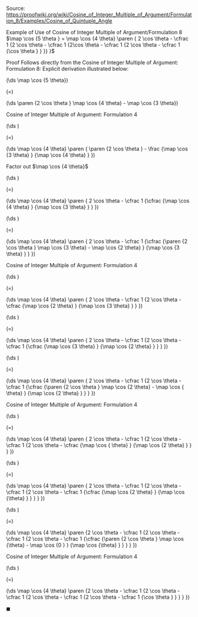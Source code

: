 # 

Source: https://proofwiki.org/wiki/Cosine_of_Integer_Multiple_of_Argument/Formulation_8/Examples/Cosine_of_Quintuple_Angle

Example of Use of Cosine of Integer Multiple of Argument/Formulation 8
$\map \cos {5 \theta } = \map \cos {4 \theta} \paren { 2 \cos \theta - \cfrac 1 {2 \cos \theta - \cfrac 1 {2\cos \theta - \cfrac 1 {2 \cos \theta - \cfrac 1 {\cos \theta } } }} }$


Proof
Follows directly from the Cosine of Integer Multiple of Argument: Formulation 8:
Explicit derivation illustrated below:














\(\ds \map \cos {5 \theta}\)

\(=\)







\(\ds \paren {2 \cos \theta } \map \cos {4 \theta}  - \map \cos {3 \theta}\)





Cosine of Integer Multiple of Argument: Formulation 4














\(\ds \)

\(=\)







\(\ds \map \cos {4 \theta} \paren { \paren {2 \cos \theta }  - \frac {\map \cos {3 \theta} } {\map \cos {4 \theta} } }\)





Factor out $\map \cos {4 \theta}$














\(\ds \)

\(=\)







\(\ds \map \cos {4 \theta} \paren { 2 \cos \theta - \cfrac 1 {\cfrac {\map \cos {4 \theta} } {\map \cos {3 \theta} } } }\)




















\(\ds \)

\(=\)







\(\ds \map \cos {4 \theta} \paren { 2 \cos \theta - \cfrac 1 {\cfrac {\paren {2 \cos \theta } \map \cos {3 \theta}  - \map \cos {2 \theta}  } {\map \cos {3 \theta} } } }\)





Cosine of Integer Multiple of Argument: Formulation 4














\(\ds \)

\(=\)







\(\ds \map \cos {4 \theta} \paren { 2 \cos \theta - \cfrac 1 {2 \cos \theta - \cfrac {\map \cos {2 \theta} } {\map \cos {3 \theta} } } }\)




















\(\ds \)

\(=\)







\(\ds \map \cos {4 \theta} \paren { 2 \cos \theta - \cfrac 1 {2 \cos \theta - \cfrac 1 {\cfrac {\map \cos {3 \theta} } {\map \cos {2 \theta} } } } }\)




















\(\ds \)

\(=\)







\(\ds \map \cos {4 \theta} \paren { 2 \cos \theta - \cfrac 1 {2 \cos \theta - \cfrac 1 {\cfrac {\paren {2 \cos \theta } \map \cos {2 \theta}  - \map \cos { \theta}  } {\map \cos {2 \theta} } } } }\)





Cosine of Integer Multiple of Argument: Formulation 4














\(\ds \)

\(=\)







\(\ds \map \cos {4 \theta} \paren { 2 \cos \theta - \cfrac 1 {2 \cos \theta - \cfrac 1 {2 \cos \theta - \cfrac {\map \cos { \theta}  } {\map \cos {2 \theta} } } } }\)




















\(\ds \)

\(=\)







\(\ds \map \cos {4 \theta} \paren { 2 \cos \theta - \cfrac 1 {2 \cos \theta - \cfrac 1 {2 \cos \theta - \cfrac 1 {\cfrac {\map \cos {2 \theta} } {\map \cos {\theta} } } } } }\)




















\(\ds \)

\(=\)







\(\ds \map \cos {4 \theta} \paren {2 \cos \theta - \cfrac 1 {2 \cos \theta - \cfrac 1 {2 \cos \theta - \cfrac 1 {\cfrac {\paren {2 \cos \theta } \map \cos {\theta} - \map \cos {0 } } {\map \cos {\theta} } } } } }\)





Cosine of Integer Multiple of Argument: Formulation 4














\(\ds \)

\(=\)







\(\ds \map \cos {4 \theta} \paren {2 \cos \theta - \cfrac 1 {2 \cos \theta - \cfrac 1 {2 \cos \theta - \cfrac 1 {2 \cos \theta - \cfrac 1 {\cos \theta } } } } }\)









$\blacksquare$





